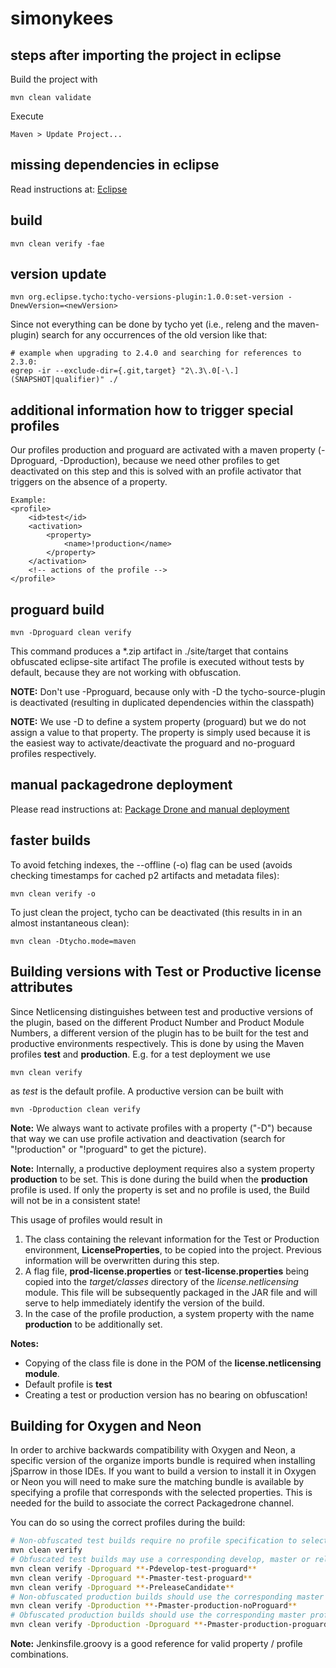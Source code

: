# simonykees #

## steps after importing the project in eclipse ##

Build the project with
 
	mvn clean validate

Execute
 
	Maven > Update Project...
	
## missing dependencies in eclipse ##

Read instructions at: [Eclipse](https://confluence.splendit.loc/display/Tutorials/Eclipse)

## build ##

    mvn clean verify -fae

## version update ##

    mvn org.eclipse.tycho:tycho-versions-plugin:1.0.0:set-version -DnewVersion=<newVersion>
    
Since not everything can be done by tycho yet (i.e., releng and the maven-plugin) search for any occurrences of the old version like that:

	# example when upgrading to 2.4.0 and searching for references to 2.3.0:
	egrep -ir --exclude-dir={.git,target} "2\.3\.0[-\.](SNAPSHOT|qualifier)" ./
    
## additional information how to trigger special profiles ##

Our profiles production and proguard are activated with a maven property (-Dproguard, -Dproduction), because we need other profiles to get deactivated on this step and this is solved with an profile activator that triggers on the absence of a property.  

	Example:
	<profile>
		<id>test</id>
		<activation>
			<property>
				<name>!production</name>
			</property>
		</activation>
		<!-- actions of the profile -->
	</profile>

## proguard build ##

	mvn -Dproguard clean verify

This command produces a *.zip artifact in ./site/target that contains obfuscated eclipse-site artifact
The profile is executed without tests by default, because they are not working with obfuscation.
	
**NOTE:** Don't use -Pproguard, because only with -D the tycho-source-plugin is deactivated (resulting in duplicated dependencies within the classpath)
	
**NOTE:** We use -D to define a system property (proguard) but we do not assign a value to that property. 
	The property is simply used because it is the easiest way to activate/deactivate the proguard and no-proguard profiles respectively. 
	
## manual packagedrone deployment ##

Please read instructions at: [Package Drone and manual deployment](https://confluence.splendit.loc/display/SIM/Package+Drone+and+manual+deployment)

## faster builds ##

To avoid fetching indexes, the --offline (-o) flag can be used (avoids checking timestamps for cached p2 artifacts and metadata files):
	
	mvn clean verify -o
	
To just clean the project, tycho can be deactivated (this results in in an almost instantaneous clean):
	
	mvn clean -Dtycho.mode=maven
	
## Building versions with Test or Productive license attributes ##

Since Netlicensing distinguishes between test and productive versions of the plugin, based on the different Product Number and Product Module Numbers, a different version of the plugin has to be built for the test and productive environments respectively. This is done by using the Maven profiles **test** and **production**. E.g. for a test deployment we use
 
	mvn clean verify

as _test_ is the default profile. A productive version can be built with
	
	mvn -Dproduction clean verify
	
**Note:** We always want to activate profiles with a property ("-D") because that way we can use profile activation and deactivation (search for "!production" or "!proguard" to get the picture). 

**Note:** Internally, a productive deployment requires also a system property **production** to be set. This is done during the build when the **production** profile is used. If only the property is set and no profile is used, the Build will not be in a consistent state!

This usage of profiles would result in
	
1. The class containing the relevant information for the Test or Production environment, **LicenseProperties**, to be copied into the project. Previous information will be overwritten during this step.
2. A flag file, **prod-license.properties** or **test-license.properties** being copied into the _target/classes_ directory of the  _license.netlicensing_ module. This file will be subsequently packaged in the JAR file and will serve to help immediately identify the version of the build.
3. In the case of the profile production, a system property with the name **production** to be additionally set. 
	 
**Notes:**
- Copying of the class file is done in the POM of the **license.netlicensing module**.
- Default profile is **test**
- Creating a test or production version has no bearing on obfuscation! 

## Building for Oxygen and Neon

In order to archive backwards compatibility with Oxygen and Neon, a specific version of the organize imports bundle is required when installing jSparrow in those IDEs. If you want to build a version to install it in Oxygen or Neon you will need to make sure the matching bundle is available by specifying a profile that corresponds with the selected properties. This is needed for the build to associate the correct Packagedrone channel. 

You can do so using the correct profiles during the build:

```bash
# Non-obfuscated test builds require no profile specification to select the corresponding develop channel (by default, the develop-test-noProguard profile is selected)
mvn clean verify
# Obfuscated test builds may use a corresponding develop, master or release candidate profile
mvn clean verify -Dproguard **-Pdevelop-test-proguard**
mvn clean verify -Dproguard **-Pmaster-test-proguard**
mvn clean verify -Dproguard **-PreleaseCandidate**
# Non-obfuscated production builds should use the corresponding master profile
mvn clean verify -Dproduction **-Pmaster-production-noProguard**
# Obfuscated production builds should use the corresponding master profile
mvn clean verify -Dproduction -Dproguard **-Pmaster-production-proguard**
```

**Note:** Jenkinsfile.groovy is a good reference for valid property / profile combinations. 
